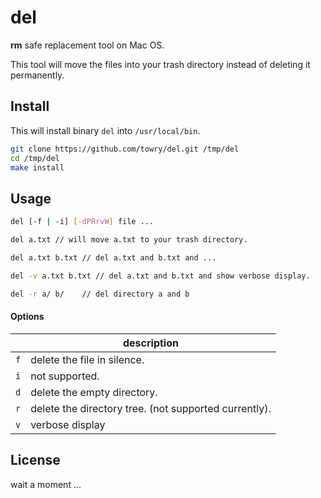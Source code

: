 # del

**rm** safe replacement tool on Mac OS.

This tool will move the files into your trash directory instead of deleting it permanently.

## Install

This will install binary `del` into `/usr/local/bin`.

```bash
git clone https://github.com/towry/del.git /tmp/del
cd /tmp/del
make install
```

## Usage

```bash
del [-f | -i] [-dPRrvW] file ...

del a.txt // will move a.txt to your trash directory.

del a.txt b.txt // del a.txt and b.txt and ...

del -v a.txt b.txt // del a.txt and b.txt and show verbose display.

del -r a/ b/ 	// del directory a and b
```

#### Options

| | description |
| --- | ---|
| `f` | delete the file in silence. |
| `i` | not supported.|
| `d` | delete the empty directory.	|
| `r` | delete the directory tree. (not supported currently). |
| `v` | verbose display |


## License

wait a moment ...
